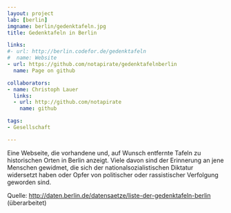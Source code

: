 ```yaml
---
layout: project
lab: [berlin]
imgname: berlin/gedenktafeln.jpg
title: Gedenktafeln in Berlin

links:
#- url: http://berlin.codefor.de/gedenktafeln
#  name: Website
- url: https://github.com/notapirate/gedenktafelnberlin
  name: Page on github

collaborators:
- name: Christoph Lauer
  links:
  - url: http://github.com/notapirate
    name: github

tags:
- Gesellschaft

---
```


Eine Webseite, die  vorhandene und, auf Wunsch entfernte Tafeln zu historischen Orten in Berlin anzeigt. Viele davon sind der Erinnerung an jene Menschen gewidmet, die sich der nationalsozialistischen Diktatur widersetzt haben oder Opfer von politischer oder rassistischer Verfolgung geworden sind.

Quelle: http://daten.berlin.de/datensaetze/liste-der-gedenktafeln-berlin (überarbeitet)
